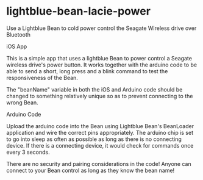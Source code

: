 # lightblue-bean-lacie-power
Use a Lightblue Bean to cold power control the Seagate Wireless drive over Bluetooth

iOS App

This is a simple app that uses a lightblue Bean to power control a Seagate wireless drive's power button. It works together with the arduino code to be able to send a short, long press and a blink command to test the responsiveness of the Bean.

The "beanName" variable in both the iOS and Arduino code should be changed to something relatively unique so as to prevent connecting to the wrong Bean.

Arduino Code

Upload the arduino code into the Bean using Lightblue Bean's BeanLoader application and wire the correct pins appropriately. The arduino chip is set to go into sleep as often as possible as long as there is no connecting device. If there is a connecting device, it would check for commands once every 3 seconds.

There are no security and pairing considerations in the code! Anyone can connect to your Bean control as long as they know the bean name!
